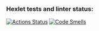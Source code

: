 ### Hexlet tests and linter status:
[![Actions Status](https://github.com/Bartolomeu-Ardov/java-project-61/actions/workflows/hexlet-check.yml/badge.svg)](https://github.com/Bartolomeu-Ardov/java-project-61/actions)
[![Code Smells](https://sonarcloud.io/api/project_badges/measure?project=Bartolomeu-Ardov_java-project-61&metric=code_smells)](https://sonarcloud.io/summary/new_code?id=Bartolomeu-Ardov_java-project-61)
